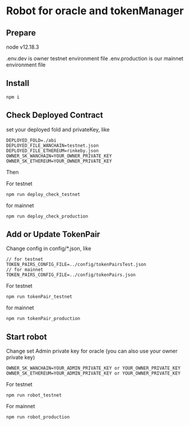 # Robot for oracle and tokenManager

## Prepare

node v12.18.3

.env.dev is owner testnet environment file
.env.production is our mainnet environment file

## Install


```
npm i
```

## Check Deployed Contract

set your deployed fold and privateKey, like

```
DEPLOYED_FOLD=./abi
DEPLOYED_FILE_WANCHAIN=testnet.json
DEPLOYED_FILE_ETHEREUM=rinkeby.json
OWNER_SK_WANCHAIN=YOUR_OWNER_PRIVATE_KEY
OWNER_SK_ETHEREUM=YOUR_OWNER_PRIVATE_KEY
```

Then

For testnet

```
npm run deploy_check_testnet
```

for mainnet

```
npm run deploy_check_production
```

## Add or Update TokenPair

Change config in config/*.json, like

```
// for testnet 
TOKEN_PAIRS_CONFIG_FILE=../config/tokenPairsTest.json
// for mainnet
TOKEN_PAIRS_CONFIG_FILE=../config/tokenPairs.json
```

For testnet

```
npm run tokenPair_testnet
```

for mainnet

```
npm run tokenPair_production
```

## Start robot

Change set Admin private key for oracle (you can also use your owner private key)

```
OWNER_SK_WANCHAIN=YOUR_ADMIN_PRIVATE_KEY or YOUR_OWNER_PRIVATE_KEY
OWNER_SK_ETHEREUM=YOUR_ADMIN_PRIVATE_KEY or YOUR_OWNER_PRIVATE_KEY
```

For testnet

```
npm run robot_testnet
```

For mainnet

```
npm run robot_production
```